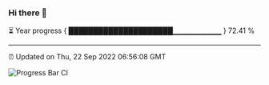 ### Hi there 👋

⏳ Year progress { █████████████████████▁▁▁▁▁▁▁▁▁ } 72.41 %

---

⏰ Updated on Thu, 22 Sep 2022 06:56:08 GMT

![Progress Bar CI](https://github.com/ZhaoGui/ZhaoGui/workflows/Progress%20Bar%20CI/badge.svg)
